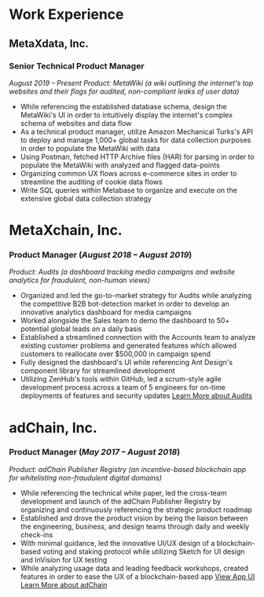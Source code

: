 # Work Experience

## MetaXdata, Inc.
### Senior Technical Product Manager
_August 2019 – Present_
*Product: MetaWiki (a wiki outlining the internet's top websites and their flags for audited, non-compliant leaks of user data)*
  - While referencing the established database schema, design the MetaWiki's UI in order to intuitively display the internet's complex schema of websites and data flow
  - As a technical product manager, utilize Amazon Mechanical Turks's API to deploy and manage 1,000+ global tasks for data collection purposes in order to populate the MetaWiki with data
  - Using Postman, fetched HTTP Archive files (HAR) for parsing in order to populate the MetaWiki with analyzed and flagged data-points
  - Organizing common UX flows across e-commerce sites in order to streamline the auditing of cookie data flows
  - Write SQL queries within Metabase to organize and execute on the extensive global data collection strategy

# MetaXchain, Inc.
### Product Manager (_August 2018 – August 2019_)
*Product: Audits (a dashboard tracking media campaigns and website analytics for fraudulent, non-human views)*
  - Organized and led the go-to-market strategy for Audits while analyzing the competitive B2B bot-detection market in order to develop an innovative analytics dashboard for media campaigns
  - Worked alongside the Sales team to demo the dashboard to 50+ potential global leads on a daily basis
  - Established a streamlined connection with the Accounts team to analyze existing customer problems and generated features which allowed customers to reallocate over $500,000 in campaign spend
  - Fully designed the dashboard's UI while referencing Ant Design's component library for streamlined development
  - Utilizing ZenHub's tools within GitHub, led a scrum-style agile development process across a team of 5 engineers for on-time deployments of features and security updates
  [Learn More about Audits](https://audits.metax.io/)

# adChain, Inc.
### Product Manager (_May 2017 – August 2018_)
*Product: adChain Publisher Registry (an incentive-based blockchain app for whitelisting non-fraudulent digital domains)*
  - While referencing the technical white paper, led the cross-team development and launch of the adChain Publisher Registry by organizing and continuously referencing the strategic product roadmap
  - Established and drove the product vision by being the liaison between the engineering, business, and design teams through daily and weekly check-ins
  - With minimal guidance, led the innovative UI/UX design of a blockchain-based voting and staking protocol while utilizing Sketch for UI design and InVision for UX testing
  - While analyzing usage data and leading feedback workshops, created features in order to ease the UX of a blockchain-based app
  [View App UI]()
  [Learn More about adChain](https://medium.com/@AdChain/welcoming-the-public-release-candidate-of-the-adchain-registry-to-the-ethereum-mainnet-4bd21512f990)
